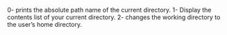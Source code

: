 0- prints the absolute path name of the current directory.
1- Display the contents list of your current directory.
2- changes the working directory to the user’s home directory.
